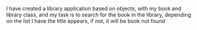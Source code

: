 I have created a library application based on objects, with my book and library class, and my task is to search for the book in the library, depending on the list I have the title appears, if not, it will be book not found